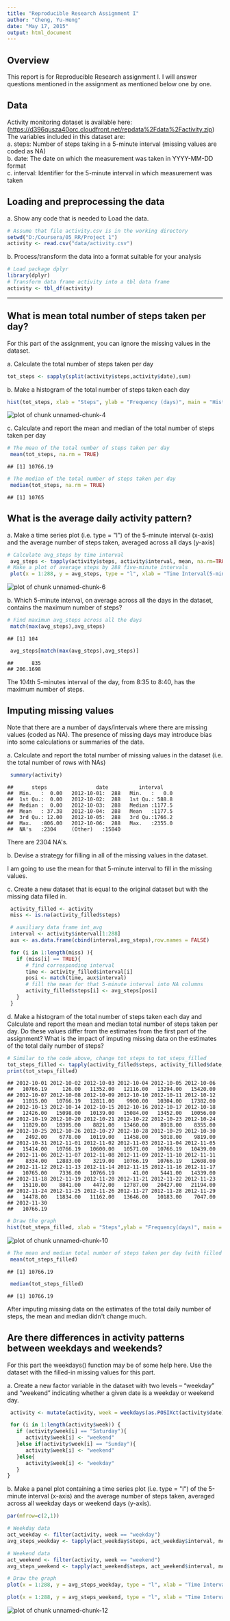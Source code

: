 ```yaml
---
title: "Reproducible Research Assignment I"
author: "Cheng, Yu-Heng"
date: "May 17, 2015"
output: html_document
---
```

## Overview
This report is for Reproducible Research assignment I. I will answer questions mentioned in the assignment as mentioned below one by one. 

## Data
Activity monitoring dataset is available here:     
(https://d396qusza40orc.cloudfront.net/repdata%2Fdata%2Factivity.zip)      
The variables included in this dataset are:     
a. steps: Number of steps taking in a 5-minute interval (missing values are coded as NA)   
b. date: The date on which the measurement was taken in YYYY-MM-DD format     
c. interval: Identifier for the 5-minute interval in which measurement was taken    

## Loading and preprocessing the data   
a. Show any code that is needed to Load the data.  

```r
# Assume that file activity.csv is in the working directory
setwd("D:/Coursera/05_RR/Project 1")
activity <- read.csv("data/activity.csv")
```

b. Process/transform the data into a format suitable for your analysis  

```r
# Load package dplyr
library(dplyr)
# Transform data frame activity into a tbl data frame
activity <- tbl_df(activity)
```

---------------------------------

## What is mean total number of steps taken per day?

For this part of the assignment, you can ignore the missing values in the dataset.

a. Calculate the total number of steps taken per day

```r
tot_steps <- sapply(split(activity$steps,activity$date),sum)
```

b. Make a histogram of the total number of steps taken each day

```r
hist(tot_steps, xlab = "Steps", ylab = "Frequency (days)", main = "Histogram of total steps taken each day",breaks = seq(0,(floor(max(tot_steps,na.rm=TRUE)/1000)+1)*1000,1000))
```

![plot of chunk unnamed-chunk-4](figure/unnamed-chunk-4-1.png) 

c. Calculate and report the mean and median of the total number of steps taken per day

```r
# The mean of the total number of steps taken per day
 mean(tot_steps, na.rm = TRUE)
```

```
## [1] 10766.19
```

```r
# The median of the total number of steps taken per day
 median(tot_steps, na.rm = TRUE)
```

```
## [1] 10765
```

## What is the average daily activity pattern?

a. Make a time series plot (i.e. type = "l") of the 5-minute interval (x-axis) and the average number of steps taken, averaged across all days (y-axis)

```r
# Calculate avg_steps by time interval
 avg_steps <- tapply(activity$steps, activity$interval, mean, na.rm=TRUE)
# Make a plot of average steps by 288 five-minute intervals
 plot(x = 1:288, y = avg_steps, type = "l", xlab = "Time Interval(5-minute)", ylab = "Average Steps", main = "Average Daily Activity Pattern")
```

![plot of chunk unnamed-chunk-6](figure/unnamed-chunk-6-1.png) 


b. Which 5-minute interval, on average across all the days in the dataset, contains the maximum number of steps?

```r
# Find maximun avg_steps across all the days 
 match(max(avg_steps),avg_steps)
```

```
## [1] 104
```

```r
 avg_steps[match(max(avg_steps),avg_steps)]
```

```
##      835 
## 206.1698
```

The 104th 5-minutes interval of the day, from 8:35 to 8:40, has the maximum number of steps. 

## Imputing missing values

Note that there are a number of days/intervals where there are missing values (coded as NA). The presence of missing days may introduce bias into some calculations or summaries of the data.

a. Calculate and report the total number of missing values in the dataset (i.e. the total number of rows with NAs)

```r
 summary(activity)
```

```
##      steps                date          interval     
##  Min.   :  0.00   2012-10-01:  288   Min.   :   0.0  
##  1st Qu.:  0.00   2012-10-02:  288   1st Qu.: 588.8  
##  Median :  0.00   2012-10-03:  288   Median :1177.5  
##  Mean   : 37.38   2012-10-04:  288   Mean   :1177.5  
##  3rd Qu.: 12.00   2012-10-05:  288   3rd Qu.:1766.2  
##  Max.   :806.00   2012-10-06:  288   Max.   :2355.0  
##  NA's   :2304     (Other)   :15840
```
There are 2304 NA's.

b. Devise a strategy for filling in all of the missing values in the dataset.   

I am going to use the mean for that 5-minute interval to fill in the missing values.  

c. Create a new dataset that is equal to the original dataset but with the missing data filled in.

```r
 activity_filled <- activity
 miss <- is.na(activity_filled$steps)

 # auxiliary data frame int_avg
 interval <- activity$interval[1:288]
 aux <- as.data.frame(cbind(interval,avg_steps),row.names = FALSE)

 for (i in 1:length(miss) ){
   if (miss[i] == TRUE){
      # find corresponding interval
      time <- activity_filled$interval[i]
      posi <- match(time, aux$interval)
      # fill the mean for that 5-minute interval into NA columns
      activity_filled$steps[i] <- avg_steps[posi]
   }
 }
```

d. Make a histogram of the total number of steps taken each day and Calculate and report the mean and median total number of steps taken per day. Do these values differ from the estimates from the first part of the assignment? What is the impact of imputing missing data on the estimates of the total daily number of steps? 


```r
# Similar to the code above, change tot_steps to tot_steps_filled    
tot_steps_filled <- tapply(activity_filled$steps, activity_filled$date, sum)
print(tot_steps_filled)
```

```
## 2012-10-01 2012-10-02 2012-10-03 2012-10-04 2012-10-05 2012-10-06 
##   10766.19     126.00   11352.00   12116.00   13294.00   15420.00 
## 2012-10-07 2012-10-08 2012-10-09 2012-10-10 2012-10-11 2012-10-12 
##   11015.00   10766.19   12811.00    9900.00   10304.00   17382.00 
## 2012-10-13 2012-10-14 2012-10-15 2012-10-16 2012-10-17 2012-10-18 
##   12426.00   15098.00   10139.00   15084.00   13452.00   10056.00 
## 2012-10-19 2012-10-20 2012-10-21 2012-10-22 2012-10-23 2012-10-24 
##   11829.00   10395.00    8821.00   13460.00    8918.00    8355.00 
## 2012-10-25 2012-10-26 2012-10-27 2012-10-28 2012-10-29 2012-10-30 
##    2492.00    6778.00   10119.00   11458.00    5018.00    9819.00 
## 2012-10-31 2012-11-01 2012-11-02 2012-11-03 2012-11-04 2012-11-05 
##   15414.00   10766.19   10600.00   10571.00   10766.19   10439.00 
## 2012-11-06 2012-11-07 2012-11-08 2012-11-09 2012-11-10 2012-11-11 
##    8334.00   12883.00    3219.00   10766.19   10766.19   12608.00 
## 2012-11-12 2012-11-13 2012-11-14 2012-11-15 2012-11-16 2012-11-17 
##   10765.00    7336.00   10766.19      41.00    5441.00   14339.00 
## 2012-11-18 2012-11-19 2012-11-20 2012-11-21 2012-11-22 2012-11-23 
##   15110.00    8841.00    4472.00   12787.00   20427.00   21194.00 
## 2012-11-24 2012-11-25 2012-11-26 2012-11-27 2012-11-28 2012-11-29 
##   14478.00   11834.00   11162.00   13646.00   10183.00    7047.00 
## 2012-11-30 
##   10766.19
```

```r
# Draw the graph
hist(tot_steps_filled, xlab = "Steps",ylab = "Frequency(days)", main = "Histogram of total steps taken each day (with filled data)",breaks = seq(0,(floor(max(tot_steps,na.rm=TRUE)/1000)+1)*1000,1000))
```

![plot of chunk unnamed-chunk-10](figure/unnamed-chunk-10-1.png) 

```r
# The mean and median total number of steps taken per day (with filled dataset)
 mean(tot_steps_filled)
```

```
## [1] 10766.19
```

```r
 median(tot_steps_filled)
```

```
## [1] 10766.19
```

After imputing missing data on the estimates of the total daily number of steps, the mean and median didn't change much.

## Are there differences in activity patterns between weekdays and weekends?

For this part the weekdays() function may be of some help here. Use the dataset with the filled-in missing values for this part.

a. Create a new factor variable in the dataset with two levels – “weekday” and “weekend” indicating whether a given date is a weekday or weekend day.

```r
 activity <- mutate(activity, week = weekdays(as.POSIXct(activity$date)))

 for (i in 1:length(activity$week)) {
   if (activity$week[i] == "Saturday"){
      activity$week[i] <- "weekend"
   }else if(activity$week[i] == "Sunday"){
      activity$week[i] <- "weekend"
   }else{
      activity$week[i] <- "weekday"
   }
}
```


b. Make a panel plot containing a time series plot (i.e. type = "l") of the 5-minute interval (x-axis) and the average number of steps taken, averaged across all weekday days or weekend days (y-axis).

```r
par(mfrow=c(2,1))

# Weekday data
act_weekday <- filter(activity, week == "weekday")
avg_steps_weekday <- tapply(act_weekday$steps, act_weekday$interval, mean, na.rm=TRUE)

# Weekend data
act_weekend <- filter(activity, week == "weekend")
avg_steps_weekend <- tapply(act_weekend$steps, act_weekend$interval, mean, na.rm=TRUE)

# Draw the graph
plot(x = 1:288, y = avg_steps_weekday, type = "l", xlab = "Time Interval(5-minute)", ylab = "Average Steps", main = "Average Weekday Daily Activity Pattern")

plot(x = 1:288, y = avg_steps_weekend, type = "l", xlab = "Time Interval(5-minute)", ylab = "Average Steps", main = "Average Weekend Daily Activity Pattern")
```

![plot of chunk unnamed-chunk-12](figure/unnamed-chunk-12-1.png) 
